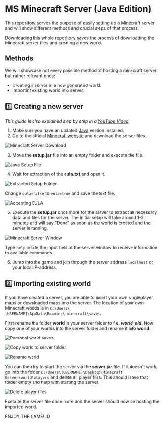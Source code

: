 # MS Minecraft Server (Java Edition)
This repository serves the purpose of easily setting up a Minecraft server and will show different methods and crucial steps of that process.

Downloading this whole repository saves the process of downloading the Minecraft server files and creating a new world.

## Methods
We will showcase not every possible method of hosting a minecraft server but rather relevant ones:
- Creating a server in a new generated world.
- Importint existing world into server.

## :one: Creating a new server
_This guide is also explained step by step in a [YouTube Video](https://youtu.be/V6G_drxxdB4?si=Kwns4ox8IphGTzjo)._

1. Make sure you have an updated [Java](https://www.java.com/download/ie_manual.jsp) version installed.
2. Go to the official [Minecraft website](https://www.minecraft.net/en-us/download/server) and download the server files.

![Minecraft Server Download](https://github.com/MeistaSoda-Gaming/MS-MinecraftServer/assets/65448960/9b470ae8-7f09-4fe7-8f2c-3d7bca2aa035)

3. Move the **setup.jar** file into an empty folder and execute the file.

![Java Setup File](https://github.com/MeistaSoda-Gaming/MS-MinecraftServer/assets/65448960/5cbeb673-c325-460d-8ed5-b24a0f9d810d)

4. Wait for extraction of the **eula.txt** and open it.

![Extracted Setup Folder](https://github.com/MeistaSoda-Gaming/MS-MinecraftServer/assets/65448960/cb66f9c2-96e8-4a31-8104-8a3d2af94d44)

Change `eula=false` to `eula=true` and save the text file.

![Accepting EULA](https://github.com/MeistaSoda-Gaming/MS-MinecraftServer/assets/65448960/8fad9e01-0ad4-4c38-a683-94c4eed728f4)

5. Execute the **setup.jar** once more for the server to extract all necessary data and files for the server.
The initial setup will take around 1-2 minutes and will say "Done" as soon as the world is created and the server is running.

![Minecraft Server Window](https://github.com/MeistaSoda-Gaming/MS-MinecraftServer/assets/65448960/5ea4c8ae-466f-49b7-a8d6-a50105388909)

Type `help` inside the input field at the server window to receive information to available commands.

6. Jump into the game and join through the server address `localhost` or your local IP-address.

## :two: Importing existing world

If you have created a server, you are able to insert your own singleplayer maps or downloaded maps into the server.
The location of your own Minecraft worlds is in `C:\Users\[USERNAME]\AppData\Roaming\.minecraft\saves`.

First rename the folder **world** in your server folder to f.e. **_world\_old_**.
Now copy one of your worlds into the server folder and rename it into **world**.

![Personal world saves](https://github.com/MeistaSoda-Gaming/MS-MinecraftServer/assets/65448960/4b78a84d-4c27-464e-84fa-1111884bcd62)

![Copy world to server folder](https://github.com/MeistaSoda-Gaming/MS-MinecraftServer/assets/65448960/a20044a8-c70c-4f89-a346-a6df54541e0a)

![Rename world](https://github.com/MeistaSoda-Gaming/MS-MinecraftServer/assets/65448960/631e2a71-9cad-4d16-bf98-c654003eb5d7)

You can then try to start the server via the **server.jar** file. If it doesn't work, go into the folder `C:\Users\[USERNAME]\Desktop\Minecraft Server\world\players` and delete all player files. This should leave that folder empty and help with starting the server.

![Delete player files](https://github.com/MeistaSoda-Gaming/MS-MinecraftServer/assets/65448960/56e361df-a4f0-4d69-bb3d-b788e258bcd3)

Execute the server file once more and the server should now be hosting the imported world.

ENJOY THE GAME! :D
